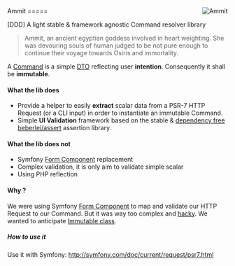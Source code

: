 <img src ="https://raw.githubusercontent.com/imediafrance/ammit/master/weighing_of_the_heart.png" alt="Ammit" align="right"/>
Ammit
=====

[DDD] A light stable & framework agnostic Command resolver library

> Ammit, an ancient egyptian goddess involved in heart weighting. She was devouring souls of human judged to be not pure enough to continue their voyage towards Osiris and immortality.

A [Command](http://verraes.net/2013/04/decoupling-symfony2-forms-from-entities/) is a simple [DTO](http://martinfowler.com/eaaCatalog/dataTransferObject.html) reflecting user **intention**. Consequently it shall be **immutable**.

#### What the lib does

- Provide a helper to easily **extract** scalar data from a PSR-7 HTTP Request (or a CLI input) in order to instantiate an immutable Command.
- Simple **UI Validation** framework based on the stable & [dependency free](https://en.wikipedia.org/wiki/Dependency_hell) [beberlei/assert](https://github.com/beberlei/assert) assertion library.

#### What the lib does not

- Symfony [Form Component](https://symfony.com/doc/current/components/form.html) replacement
- Complex validation, it is only aim to validate simple scalar
- Using PHP reflection

#### Why ?

We were using Symfony [Form Component](https://symfony.com/doc/current/components/form.html) to map and validate our HTTP Request to our Command.
But it was way too complex and [hacky](https://github.com/webdevilopers/php-ddd/issues/5).
We wanted to anticipate [Immutable class](https://wiki.php.net/rfc/immutability).


##### How to use it 
Use it with Symfony: http://symfony.com/doc/current/request/psr7.html
